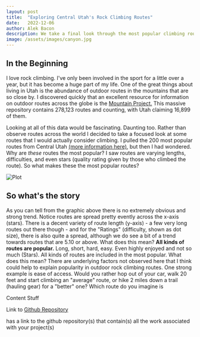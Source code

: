 ```yaml
---
layout: post
title:  "Exploring Central Utah's Rock Climbing Routes"
date:   2022-12-06
author: Alek Bacon
description: We take a final look through the most popular climbing routes here in Central Utah.
image: /assets/images/canyon.jpg
---
```


## In the Beginning
I love rock climbing. I've only been involved in the sport for a little over a year, but it has become a huge part of my life. One of the great things about living in Utah is the abundance of outdoor routes in the mountains that are so close by. I discovered quickly that an excellent resource for information on outdoor routes across the globe is the [Mountain Project.](https://www.mountainproject.com/) This massive repository contains 278,123 routes and counting, with Utah claiming 16,899 of them.

Looking at all of this data would be fascinating. Daunting too. Rather than observe routes across the world I decided to take a focused look at some routes that I would actually consider climbing. I pulled the 200 most popular routes from Central Utah [(more information here)](https://bacon-a.github.io/stat386-projects/2022/10/20/WebScrape.html), but then I had wondered. Why are *these* routes the most popular? I saw routes are varying lengths, difficulties, and even stars (quality rating given by those who climbed the route). So what makes these the most popular routes?

![Plot](https://user-images.githubusercontent.com/112503027/206342958-dc9bd163-f877-4396-b4d4-f5882ac9eeaf.png)

## So what's the story
As you can tell from the graphic above there is no extremely obvious and strong trend. Notice routes are spread pretty evently across the x-axis (stars). There is a decent variety of route length (y-axis) - a few very long routes out there though - and for the "Ratings" (difficulty, shown as dot size), there is also quite a spread, although we do see a bit of a trend towards routes that are 5.10 or above. What does this mean? **All kinds of routes are popular.** Long, short, hard, easy. Even highly enjoyed and not so much (Stars). All kinds of routes are included in the most popular. What does this mean? There are underlying factors not observed here that I think could help to explain popularity in outdoor rock climbing routes. One strong example is ease of access. Would you rather hop out of your car, walk 20 feet and start climbing an "average" route, or hike 2 miles down a trail (hauling gear) for a "better" one?  Which route do you imagine is

Content
Stuff



Link to [Github Repository](https://github.com/Bacon-A/Rock-Climbing-Analysis)

has a link to the github repository(s) that contain(s) all the work associated with your project(s) 
